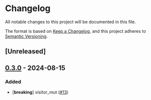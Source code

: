 # Changelog
All notable changes to this project will be documented in this file.

The format is based on [Keep a Changelog](https://keepachangelog.com/en/1.0.0/),
and this project adheres to [Semantic Versioning](https://semver.org/spec/v2.0.0.html).

## [Unreleased]

## [0.3.0](https://github.com/chesedo/despatma/compare/despatma-visitor-v0.2.0...despatma-visitor-v0.3.0) - 2024-08-15

### Added
- [**breaking**] visitor_mut ([#13](https://github.com/chesedo/despatma/pull/13))
